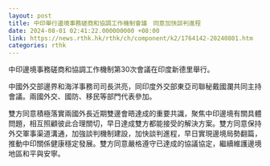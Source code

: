 ```yaml
---
layout: post
title: 中印舉行邊境事務磋商和協調工作機制會議　同意加快談判進程
date: 2024-08-01 02:41:22.000000000 +08:00
link: https://news.rthk.hk/rthk/ch/component/k2/1764142-20240801.htm
categories: rthk
---
```


中印邊境事務磋商和協調工作機制第30次會議在印度新德里舉行。

中國外交部邊界和海洋事務司司長洪亮，同印度外交部東亞司聯秘戴國瀾共同主持會議。兩國外交、國防、移民等部門代表參加。

雙方同意積極落實兩國外長近期雙邊會晤達成的重要共識，聚焦中印邊境有關具體問題，相互照顧彼此合理關切，早日達成雙方都能接受的解決方案。雙方同意保持外交軍事渠道溝通，加強談判機制建設，加快談判進程，早日實現邊境局勢翻篇，推動中印關係健康穩定發展。雙方同意嚴格遵守已達成的協議協定，繼續維護邊境地區和平與安寧。
